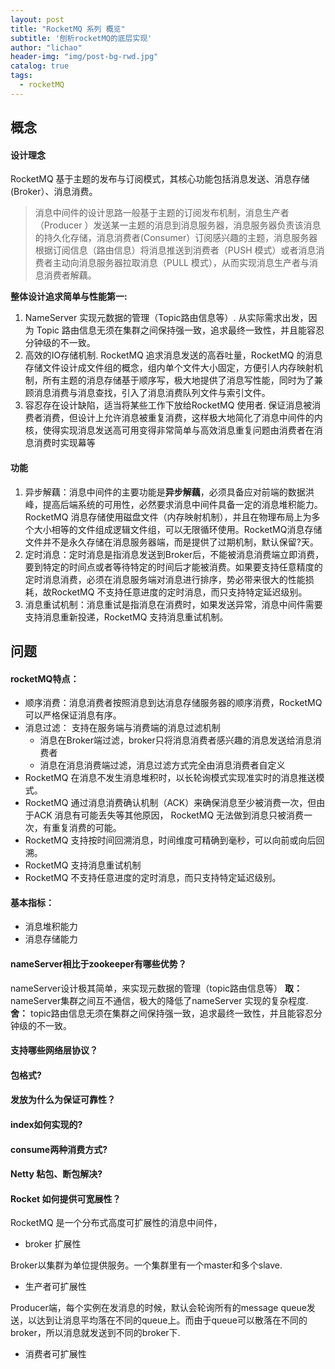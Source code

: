 ```yaml
---
layout: post
title: "RocketMQ 系列 概览"
subtitle: '刨析rocketMQ的底层实现'
author: "lichao"
header-img: "img/post-bg-rwd.jpg"
catalog: true
tags:
  - rocketMQ
---
```

## 概念
#### 设计理念
RocketMQ 基于主题的发布与订阅模式，其核心功能包括消息发送、消息存储(Broker）、消息消费。    
> 消息中间件的设计思路一般基于主题的订阅发布机制，消息生产者（Producer ）发送某一主题的消息到消息服务器，消息服务器负责该消息的持久化存储，消息消费者(Consumer）订阅感兴趣的主题，消息服务器根据订阅信息（路由信息）将消息推送到消费者（PUSH 模式）或者消息消费者主动向消息服务器拉取消息（PULL 模式），从而实现消息生产者与消息消费者解藕。

**整体设计追求简单与性能第一:**
1. NameServer 实现元数据的管理（Topic路由信息等）. 从实际需求出发，因为 Topic 路由信息无须在集群之间保持强一致，追求最终一致性，并且能容忍分钟级的不一致。
2. 高效的IO存储机制. RocketMQ 追求消息发送的高吞吐量，RocketMQ 的消息存储文件设计成文件组的概念，组内单个文件大小固定，方便引人内存映射机制，所有主题的消息存储基于顺序写，极大地提供了消息写性能，同时为了兼顾消息消费与消息查找，引入了消息消费队列文件与索引文件。
3. 容忍存在设计缺陷，适当将某些工作下放给RocketMQ 使用者. 保证消息被消费者消费，但设计上允许消息被重复消费，这样极大地简化了消息中间件的内核，使得实现消息发送高可用变得非常简单与高效消息重复问题由消费者在消息消费时实现幕等

#### 功能
1. 异步解藕：消息中间件的主要功能是**异步解藕**，必须具备应对前端的数据洪峰，提高后端系统的可用性，必然要求消息中间件具备一定的消息堆积能力。RocketMQ 消息存储使用磁盘文件（内存映射机制），并且在物理布局上为多个大小相等的文件组成逻辑文件组，可以无限循环使用。RocketMQ消息存储文件并不是永久存储在消息服务器端，而是提供了过期机制，默认保留?天。
2. 定时消息：定时消息是指消息发送到Broker后，不能被消息消费端立即消费，要到特定的时间点或者等待特定的时间后才能被消费。如果要支持任意精度的定时消息消费，必须在消息服务端对消息进行排序，势必带来很大的性能损耗，故RocketMQ 不支持任意进度的定时消息，而只支持特定延迟级别。
3. 消息重试机制：消息重试是指消息在消费时，如果发送异常，消息中间件需要支持消息重新投递，RocketMQ 支持消息重试机制。

## 问题
#### rocketMQ特点：
* 顺序消费：消息消费者按照消息到达消息存储服务器的顺序消费，RocketMQ可以严格保证消息有序。
* 消息过滤： 支持在服务端与消费端的消息过滤机制
  * 消息在Broker端过滤，broker只将消息消费者感兴趣的消息发送给消息消费者
  * 消息在消息消费端过滤，消息过滤方式完全由消息消费者自定义
* RocketMQ 在消息不发生消息堆积时，以长轮询模式实现准实时的消息推送模式。
* RocketMQ 通过消息消费确认机制（ACK）来确保消息至少被消费一次，但由于ACK 消息有可能丢失等其他原因， RocketMQ 无法做到消息只被消费一次，有重复消费的可能。
* RocketMQ 支持按时间回溯消息，时间维度可精确到毫秒，可以向前或向后回溯。
* RocketMQ 支持消息重试机制
* RocketMQ 不支持任意进度的定时消息，而只支持特定延迟级别。
#### 基本指标：
* 消息堆积能力
* 消息存储能力
#### nameServer相比于zookeeper有哪些优势？
nameServer设计极其简单，来实现元数据的管理（topic路由信息等）
**取：**      
nameServer集群之间互不通信，极大的降低了nameServer 实现的复杂程度.
**舍：**
topic路由信息无须在集群之间保持强一致，追求最终一致性，并且能容忍分钟级的不一致。
#### 支持哪些网络层协议？

#### 包格式?
#### 发放为什么为保证可靠性？
#### index如何实现的?
#### consume两种消费方式?
#### Netty 粘包、断包解决?
#### Rocket 如何提供可宽展性？
RocketMQ 是一个分布式高度可扩展性的消息中间件，
* broker 扩展性    

Broker以集群为单位提供服务。一个集群里有一个master和多个slave.
* 生产者可扩展性

Producer端，每个实例在发消息的时候，默认会轮询所有的message queue发送，以达到让消息平均落在不同的queue上。而由于queue可以散落在不同的broker，所以消息就发送到不同的broker下.

* 消费者可扩展性